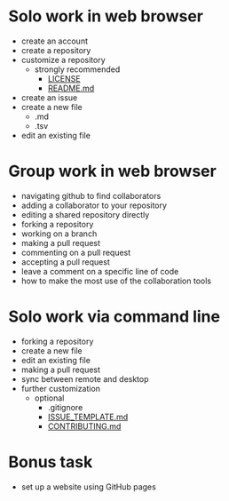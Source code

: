 # Solo work in web browser

* create an account
* create a repository
* customize a repository
  - strongly recommended
    - [LICENSE](LICENSE)
    - [README.md](README.md)
* create an issue
* create a new file
  * .md
  * .tsv
* edit an existing file

# Group work in web browser

* navigating github to find collaborators
* adding a collaborator to your repository
* editing a shared repository directly
* forking a repository
* working on a branch
* making a pull request
* commenting on a pull request
* accepting a pull request
* leave a comment on a specific line of code
* how to make the most use of the collaboration tools

# Solo work via command line

* forking a repository
* create a new file
* edit an existing file
* making a pull request
* sync between remote and desktop
* further customization
  - optional
    - .gitignore
    - [ISSUE_TEMPLATE.md](ISSUE_TEMPLATE.md)
    - [CONTRIBUTING.md](CONTRIBUTING.md)

# Bonus task

* set up a website using GitHub pages
